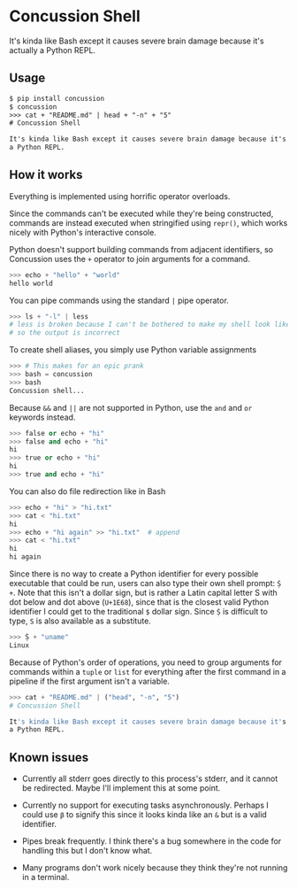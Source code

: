 # Concussion Shell

It's kinda like Bash except it causes severe brain damage because it's actually
a Python REPL.

## Usage

```txt
$ pip install concussion
$ concussion
>>> cat + "README.md" | head + "-n" + "5"
# Concussion Shell

It's kinda like Bash except it causes severe brain damage because it's actually
a Python REPL.
```

## How it works

Everything is implemented using horrific operator overloads.

Since the commands can't be executed while they're being constructed, commands
are instead executed when stringified using `repr()`, which works nicely with
Python's interactive console.

Python doesn't support building commands from adjacent identifiers, so
Concussion uses the `+` operator to join arguments for a command.

```py
>>> echo + "hello" + "world"
hello world
```

You can pipe commands using the standard `|` pipe operator.

```py
>>> ls + "-l" | less
# less is broken because I can't be bothered to make my shell look like a TTY
# so the output is incorrect
```

To create shell aliases, you simply use Python variable assignments

```py
>>> # This makes for an epic prank
>>> bash = concussion
>>> bash
Concussion shell...
```

Because `&&` and `||` are not supported in Python, use the `and` and `or`
keywords instead.

```py
>>> false or echo + "hi"
>>> false and echo + "hi"
hi
>>> true or echo + "hi"
hi
>>> true and echo + "hi"
```

You can also do file redirection like in Bash

```py
>>> echo + "hi" > "hi.txt"
>>> cat < "hi.txt"
hi
>>> echo + "hi again" >> "hi.txt"  # append
>>> cat < "hi.txt"
hi
hi again
```

Since there is no way to create a Python identifier for every possible
executable that could be run, users can also type their own shell prompt:
`Ṩ +`. Note that this isn't a dollar sign, but is rather a Latin capital
letter S with dot below and dot above (`U+1E68`), since that is the closest
valid Python identifier I could get to the traditional `$` dollar sign. Since
`Ṩ` is difficult to type, `S` is also available as a substitute.

```py
>>> Ṩ + "uname"
Linux
```

Because of Python's order of operations, you need to group arguments for
commands within a `tuple` or `list` for everything after the first command
in a pipeline if the first argument isn't a variable.

```py
>>> cat + "README.md" | ("head", "-n", "5")
# Concussion Shell

It's kinda like Bash except it causes severe brain damage because it's actually
a Python REPL.
```

## Known issues

* Currently all stderr goes directly to this process's stderr, and it cannot be
  redirected. Maybe I'll implement this at some point.

* Currently no support for executing tasks asynchronously. Perhaps I could use
  `β` to signify this since it looks kinda like an `&` but is a valid
  identifier.

* Pipes break frequently. I think there's a bug somewhere in the code for
  handling this but I don't know what.

* Many programs don't work nicely because they think they're not running in a
  terminal.
